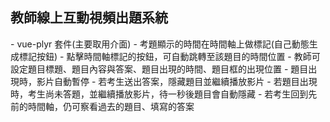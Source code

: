 <h2>教師線上互動視頻出題系統</h2>
- vue-plyr 套件(主要取用介面)
- 考題顯示的時間在時間軸上做標記(自己動態生成標記按鈕)
- 點擊時間軸標記的按鈕，可自動跳轉至該題目的時間位置
- 教師可設定題目標題、題目內容與答案、題目出現的時間、題目框的出現位置
- 題目出現時，影片自動暫停
- 若考生送出答案，隱藏題目並繼續播放影片
- 若題目出現時，考生尚未答題，並繼續播放影片，待一秒後題目會自動隱藏
- 若考生回到先前的時間軸，仍可察看過去的題目、填寫的答案